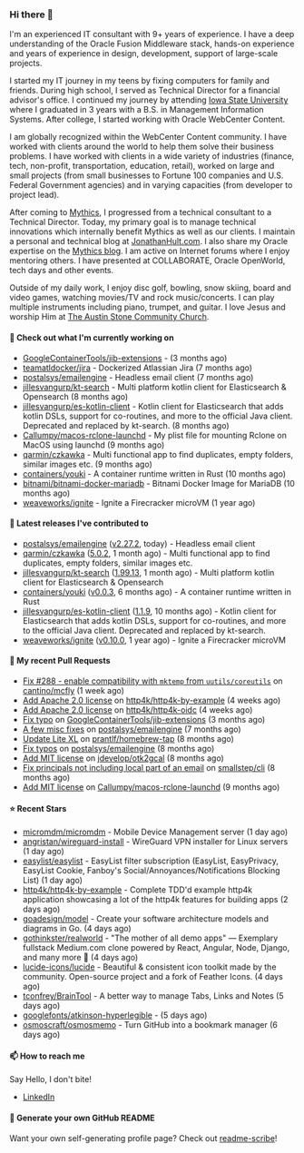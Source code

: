 ### Hi there 👋

I'm an experienced IT consultant with 9+ years of experience. I have a deep understanding of the Oracle Fusion Middleware stack, hands-on experience and years of experience in design, development, support of large-scale projects.

I started my IT journey in my teens by fixing computers for family and friends. During high school, I served as Technical Director for a financial advisor's office. I continued my journey by attending [Iowa State University](iastate.edu) where I graduated in 3 years with a B.S. in Management Information Systems. After college, I started working with Oracle WebCenter Content.

I am globally recognized within the WebCenter Content community. I have worked with clients around the world to help them solve their business problems. I have worked with clients in a wide variety of industries (finance, tech, non-profit, transportation, education, retail), worked on large and small projects (from small businesses to Fortune 100 companies and U.S. Federal Government agencies) and in varying capacities (from developer to project lead).

After coming to [Mythics](https://www.mythics.com/), I progressed from a technical consultant to a Technical Director. Today, my primary goal is to manage technical innovations which internally benefit Mythics as well as our clients. I maintain a personal and technical blog at [JonathanHult.com](https://jonathanhult.com). I also share my Oracle expertise on the [Mythics blog](https://www.mythics.com/about/blog/). I am active on Internet forums where I enjoy mentoring others. I have presented at COLLABORATE, Oracle OpenWorld, tech days and other events.

Outside of my daily work, I enjoy disc golf, bowling, snow skiing, board and video games, watching movies/TV and rock music/concerts. I can play multiple instruments including piano, trumpet, and guitar. I love Jesus and worship Him at [The Austin Stone Community Church](https://austinstone.org/).

#### 👷 Check out what I'm currently working on

- [GoogleContainerTools/jib-extensions](https://github.com/GoogleContainerTools/jib-extensions) -  (3 months ago)
- [teamatldocker/jira](https://github.com/teamatldocker/jira) - Dockerized Atlassian Jira (7 months ago)
- [postalsys/emailengine](https://github.com/postalsys/emailengine) - Headless email client (7 months ago)
- [jillesvangurp/kt-search](https://github.com/jillesvangurp/kt-search) - Multi platform kotlin client for Elasticsearch &amp; Opensearch (8 months ago)
- [jillesvangurp/es-kotlin-client](https://github.com/jillesvangurp/es-kotlin-client) - Kotlin client for Elasticsearch that adds kotlin DSLs, support for co-routines, and more to the official Java client. Deprecated and replaced by kt-search. (8 months ago)
- [Callumpy/macos-rclone-launchd](https://github.com/Callumpy/macos-rclone-launchd) - My plist file for mounting Rclone on MacOS using launchd (9 months ago)
- [qarmin/czkawka](https://github.com/qarmin/czkawka) - Multi functional app to find duplicates, empty folders, similar images etc. (9 months ago)
- [containers/youki](https://github.com/containers/youki) - A container runtime written in Rust (10 months ago)
- [bitnami/bitnami-docker-mariadb](https://github.com/bitnami/bitnami-docker-mariadb) - Bitnami Docker Image for MariaDB (10 months ago)
- [weaveworks/ignite](https://github.com/weaveworks/ignite) - Ignite a Firecracker microVM (1 year ago)

#### 🔭 Latest releases I've contributed to

- [postalsys/emailengine](https://github.com/postalsys/emailengine) ([v2.27.2](https://github.com/postalsys/emailengine/releases/tag/v2.27.2), today) - Headless email client
- [qarmin/czkawka](https://github.com/qarmin/czkawka) ([5.0.2](https://github.com/qarmin/czkawka/releases/tag/5.0.2), 1 month ago) - Multi functional app to find duplicates, empty folders, similar images etc.
- [jillesvangurp/kt-search](https://github.com/jillesvangurp/kt-search) ([1.99.13](https://github.com/jillesvangurp/kt-search/releases/tag/1.99.13), 1 month ago) - Multi platform kotlin client for Elasticsearch &amp; Opensearch
- [containers/youki](https://github.com/containers/youki) ([v0.0.3](https://github.com/containers/youki/releases/tag/v0.0.3), 6 months ago) - A container runtime written in Rust
- [jillesvangurp/es-kotlin-client](https://github.com/jillesvangurp/es-kotlin-client) ([1.1.9](https://github.com/jillesvangurp/es-kotlin-client/releases/tag/1.1.9), 10 months ago) - Kotlin client for Elasticsearch that adds kotlin DSLs, support for co-routines, and more to the official Java client. Deprecated and replaced by kt-search.
- [weaveworks/ignite](https://github.com/weaveworks/ignite) ([v0.10.0](https://github.com/weaveworks/ignite/releases/tag/v0.10.0), 1 year ago) - Ignite a Firecracker microVM

#### 🔨 My recent Pull Requests

- [Fix #288 - enable compatibility with `mktemp` from `uutils/coreutils`](https://github.com/cantino/mcfly/pull/291) on [cantino/mcfly](https://github.com/cantino/mcfly) (1 week ago)
- [Add Apache 2.0 license](https://github.com/http4k/http4k-by-example/pull/48) on [http4k/http4k-by-example](https://github.com/http4k/http4k-by-example) (4 weeks ago)
- [Add Apache 2.0 license](https://github.com/http4k/http4k-oidc/pull/8) on [http4k/http4k-oidc](https://github.com/http4k/http4k-oidc) (4 weeks ago)
- [Fix typo](https://github.com/GoogleContainerTools/jib-extensions/pull/131) on [GoogleContainerTools/jib-extensions](https://github.com/GoogleContainerTools/jib-extensions) (3 months ago)
- [A few misc fixes](https://github.com/postalsys/emailengine/pull/117) on [postalsys/emailengine](https://github.com/postalsys/emailengine) (7 months ago)
- [Update Lite XL](https://github.com/prantlf/homebrew-tap/pull/1) on [prantlf/homebrew-tap](https://github.com/prantlf/homebrew-tap) (8 months ago)
- [Fix typos](https://github.com/postalsys/emailengine/pull/112) on [postalsys/emailengine](https://github.com/postalsys/emailengine) (8 months ago)
- [Add MIT license](https://github.com/jdevelop/otk2gcal/pull/1) on [jdevelop/otk2gcal](https://github.com/jdevelop/otk2gcal) (8 months ago)
- [Fix principals not including local part of an email](https://github.com/smallstep/cli/pull/635) on [smallstep/cli](https://github.com/smallstep/cli) (8 months ago)
- [Add MIT license](https://github.com/Callumpy/macos-rclone-launchd/pull/1) on [Callumpy/macos-rclone-launchd](https://github.com/Callumpy/macos-rclone-launchd) (9 months ago)

#### ⭐ Recent Stars

- [micromdm/micromdm](https://github.com/micromdm/micromdm) - Mobile Device Management server (1 day ago)
- [angristan/wireguard-install](https://github.com/angristan/wireguard-install) - WireGuard VPN installer for Linux servers (1 day ago)
- [easylist/easylist](https://github.com/easylist/easylist) - EasyList filter subscription (EasyList, EasyPrivacy, EasyList Cookie, Fanboy&#39;s Social/Annoyances/Notifications Blocking List) (1 day ago)
- [http4k/http4k-by-example](https://github.com/http4k/http4k-by-example) - Complete TDD&#39;d example http4k application showcasing a lot of the http4k features for building apps (2 days ago)
- [goadesign/model](https://github.com/goadesign/model) - Create your software architecture models and diagrams in Go. (4 days ago)
- [gothinkster/realworld](https://github.com/gothinkster/realworld) - &#34;The mother of all demo apps&#34; — Exemplary fullstack Medium.com clone powered by React, Angular, Node, Django, and many more 🏅 (4 days ago)
- [lucide-icons/lucide](https://github.com/lucide-icons/lucide) - Beautiful &amp; consistent icon toolkit made by the community. Open-source project and a fork of Feather Icons. (4 days ago)
- [tconfrey/BrainTool](https://github.com/tconfrey/BrainTool) - A better way to manage Tabs, Links and Notes (5 days ago)
- [googlefonts/atkinson-hyperlegible](https://github.com/googlefonts/atkinson-hyperlegible) -  (5 days ago)
- [osmoscraft/osmosmemo](https://github.com/osmoscraft/osmosmemo) - Turn GitHub into a bookmark manager (6 days ago)

#### 📫 How to reach me

Say Hello, I don't bite!

- [LinkedIn](https://www.linkedin.com/in/jonathanhult)

#### 📖 Generate your own GitHub README

Want your own self-generating profile page? Check out [readme-scribe](https://github.com/muesli/readme-scribe)!
